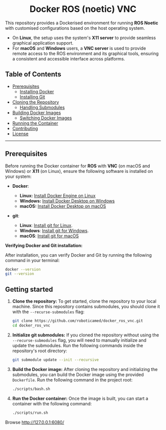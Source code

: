 <h1 align = "center">Docker ROS (noetic) VNC</h1>

This repository provides a Dockerised environment for running **ROS Noetic** with customised configurations based on the host operating system.

- On **Linux**, the setup uses the system's **X11 server** to provide seamless graphical application support.
- For **macOS** and **Windows** users, a **VNC server** is used to provide remote access to the ROS environment and its graphical tools, ensuring a consistent and accessible interface across platforms.

## Table of Contents
- [Prerequisites](#prerequisites)
  - [Installing Docker](#installing-docker)
  - [Installing Git](#installing-git)
- [Cloning the Repository](#cloning-the-repository)
  - [Handling Submodules](#handling-submodules)
- [Building Docker Images](#building-docker-images)
  - [Switching Docker Images](#switching-docker-images)
- [Running the Container](#running-the-container)
- [Contributing](#contributing)
- [License](#license)

---

## Prerequisites

Before running the Docker container for **ROS** with **VNC** (on macOS and Windows) or **X11** (on Linux), ensure the following software is installed on your system:

- **Docker**:
    - **Linux:** [Install Docker Engine on Linux](https://docs.docker.com/engine/install/#supported-platforms)
    - **Windows:** [Install Docker Desktop on Windows](https://docs.docker.com/desktop/install/windows-install/)
    - **macOS:** [Install Docker Desktop on macOS](https://docs.docker.com/desktop/install/mac-install/)
    

- **git**:
    - **Linux**: [Install git for Linux](https://git-scm.com/download/linux).
    - **Windows**: [Install git for Windows](https://git-scm.com/download/win).
    - **macOS**: [Install git for macOS](https://git-scm.com/download/mac)

**Verifying Docker and Git installation:**

After installation, you can verify Docker and Git by running the following command in your terminal:

```bash
docker --version
git --version
```

## Getting started

1. **Clone the repository:**
    To get started, clone the repository to your local machine. Since this repository contains submodules, you should clone it with the `--recurse-submodules` flag:
    
    ```bash
    git clone https://github.com/roboticamed/docker_ros_vnc.git
    cd docker_ros_vnc
    ```

2. **Initialize git submodules:**
    If you cloned the repository without using the `--recurse-submodules` flag, you will need to manually initialize and update the submodules. Run the following commands inside the repository's root directory:

    ```bash
    git submodule update --init --recursive
    ```

3. **Build the Docker image:**
    After cloning the repository and initializing the submodules, you can build the Docker image using the provided `Dockerfile`. Run the following command in the project root:
    
    ```bash
    ./scripts/bash.sh
    ```

4. **Run the Docker container:**
    Once the image is built, you can start a container with the following command:

    ```bash
    ./scripts/run.sh
    ```

Browse http://127.0.0.1:6080/